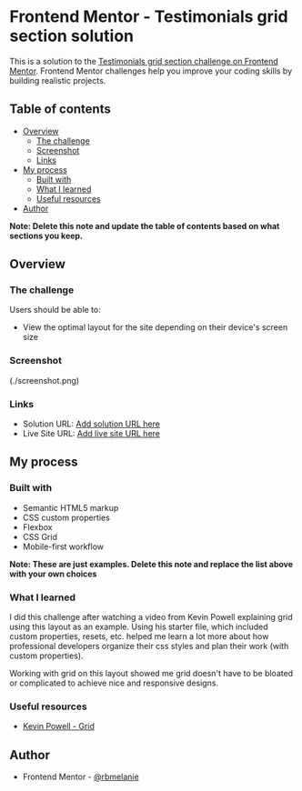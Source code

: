 # Frontend Mentor - Testimonials grid section solution

This is a solution to the [Testimonials grid section challenge on Frontend Mentor](https://www.frontendmentor.io/challenges/testimonials-grid-section-Nnw6J7Un7). Frontend Mentor challenges help you improve your coding skills by building realistic projects.

## Table of contents

- [Overview](#overview)
  - [The challenge](#the-challenge)
  - [Screenshot](#screenshot)
  - [Links](#links)
- [My process](#my-process)
  - [Built with](#built-with)
  - [What I learned](#what-i-learned)
  - [Useful resources](#useful-resources)
- [Author](#author)

**Note: Delete this note and update the table of contents based on what sections you keep.**

## Overview

### The challenge

Users should be able to:

- View the optimal layout for the site depending on their device's screen size

### Screenshot

(./screenshot.png)

### Links

- Solution URL: [Add solution URL here](https://your-solution-url.com)
- Live Site URL: [Add live site URL here](https://your-live-site-url.com)

## My process

### Built with

- Semantic HTML5 markup
- CSS custom properties
- Flexbox
- CSS Grid
- Mobile-first workflow

**Note: These are just examples. Delete this note and replace the list above with your own choices**

### What I learned

I did this challenge after watching a video from Kevin Powell explaining grid using this layout as an example. Using his starter file, which included custom properties, resets, etc. helped me learn a lot more about how professional developers organize their css styles and plan their work (with custom properties).

Working with grid on this layout showed me grid doesn't have to be bloated or complicated to achieve nice and responsive designs.

### Useful resources

- [Kevin Powell - Grid](https://www.youtube.com/watch?v=rg7Fvvl3taU)

## Author

- Frontend Mentor - [@rbmelanie](https://www.frontendmentor.io/profile/rbmelanie)
